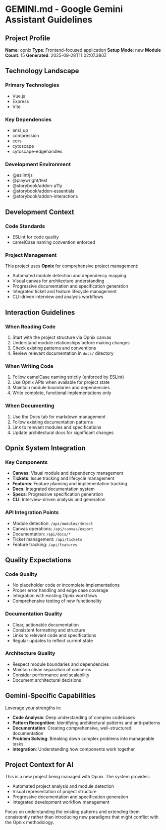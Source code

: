 # GEMINI.md - Google Gemini Assistant Guidelines

## Project Profile

**Name**: opnix
**Type**: Frontend-focused application
**Setup Mode**: new
**Module Count**: 15
**Generated**: 2025-09-28T11:02:07.380Z

## Technology Landscape

### Primary Technologies
- Vue.js
- Express
- Vite

### Key Dependencies
- ansi_up
- compression
- cors
- cytoscape
- cytoscape-edgehandles

### Development Environment
- @eslint/js
- @playwright/test
- @storybook/addon-a11y
- @storybook/addon-essentials
- @storybook/addon-interactions

## Development Context

### Code Standards
- ESLint for code quality
- camelCase naming convention enforced

### Project Management
This project uses **Opnix** for comprehensive project management:
- Automated module detection and dependency mapping
- Visual canvas for architecture understanding
- Progressive documentation and specification generation
- Integrated ticket and feature lifecycle management
- CLI-driven interview and analysis workflows

## Interaction Guidelines

### When Reading Code
1. Start with the project structure via Opnix canvas
2. Understand module relationships before making changes
3. Check existing patterns and conventions
4. Review relevant documentation in `docs/` directory

### When Writing Code
1. Follow camelCase naming strictly (enforced by ESLint)
2. Use Opnix APIs when available for project state
3. Maintain module boundaries and dependencies
4. Write complete, functional implementations only

### When Documenting
1. Use the Docs tab for markdown management
2. Follow existing documentation patterns
3. Link to relevant modules and specifications
4. Update architectural docs for significant changes

## Opnix System Integration

### Key Components
- **Canvas**: Visual module and dependency management
- **Tickets**: Issue tracking and lifecycle management
- **Features**: Feature planning and implementation tracking
- **Docs**: Integrated documentation system
- **Specs**: Progressive specification generation
- **CLI**: Interview-driven analysis and generation

### API Integration Points
- Module detection: `/api/modules/detect`
- Canvas operations: `/api/canvas/export`
- Documentation: `/api/docs/*`
- Ticket management: `/api/tickets`
- Feature tracking: `/api/features`

## Quality Expectations

### Code Quality
- No placeholder code or incomplete implementations
- Proper error handling and edge case coverage
- Integration with existing Opnix workflows
- Comprehensive testing of new functionality

### Documentation Quality
- Clear, actionable documentation
- Consistent formatting and structure
- Links to relevant code and specifications
- Regular updates to reflect current state

### Architecture Quality
- Respect module boundaries and dependencies
- Maintain clean separation of concerns
- Consider performance and scalability
- Document architectural decisions

## Gemini-Specific Capabilities

Leverage your strengths in:
- **Code Analysis**: Deep understanding of complex codebases
- **Pattern Recognition**: Identifying architectural patterns and anti-patterns
- **Documentation**: Creating comprehensive, well-structured documentation
- **Problem Solving**: Breaking down complex problems into manageable tasks
- **Integration**: Understanding how components work together

## Project Context for AI

This is a new project being managed with Opnix. The system provides:
- Automated project analysis and module detection
- Visual representation of project structure
- Progressive documentation and specification generation
- Integrated development workflow management

Focus on understanding the existing patterns and extending them consistently rather than introducing new paradigms that might conflict with the Opnix methodology.
